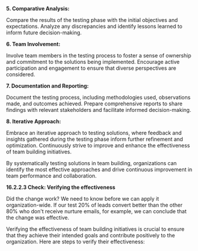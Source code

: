 **5. Comparative Analysis:**

Compare the results of the testing phase with the initial objectives and expectations. Analyze any discrepancies and identify lessons learned to inform future decision-making.

**6. Team Involvement:** 

Involve team members in the testing process to foster a sense of ownership and commitment to the solutions being implemented. Encourage active participation and engagement to ensure that diverse perspectives are considered.

**7. Documentation and Reporting:** 

Document the testing process, including methodologies used, observations made, and outcomes achieved. Prepare comprehensive reports to share findings with relevant stakeholders and facilitate informed decision-making.

**8. Iterative Approach:** 

Embrace an iterative approach to testing solutions, where feedback and insights gathered during the testing phase inform further refinement and optimization. Continuously strive to improve and enhance the effectiveness of team building initiatives.

By systematically testing solutions in team building, organizations can identify the most effective approaches and drive continuous improvement in team performance and collaboration.

**16.2.2.3 Check: Verifying the effectiveness**

Did the change work? We need to know before we can apply it organization-wide. If our test 20% of leads convert better than the other 80% who don't receive nurture emails, for example, we can conclude that the change was effective.

Verifying the effectiveness of team building initiatives is crucial to ensure that they achieve their intended goals and contribute positively to the organization. Here are steps to verify their effectiveness:

